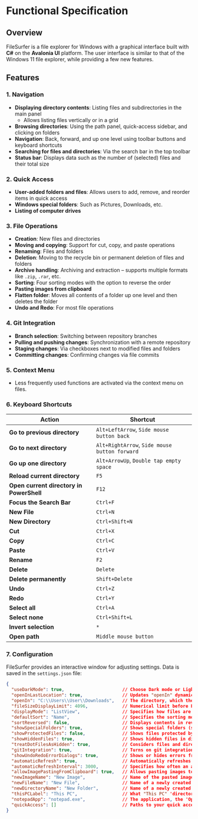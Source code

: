 # Functional Specification

## Overview  
FileSurfer is a file explorer for Windows with a graphical interface built with **C#** on the **Avalonia UI** platform.
 The user interface is similar to that of the Windows 11 file explorer, while providing a few new features.

## Features  

### 1. Navigation  
- **Displaying directory contents**: Listing files and subdirectories in the main panel  
  - Allows listing files vertically or in a grid  
- **Browsing directories**: Using the path panel, quick-access sidebar, and clicking on folders  
- **Navigation**: Back, forward, and up one level using toolbar buttons and keyboard shortcuts  
- **Searching for files and directories**: Via the search bar in the top toolbar  
- **Status bar**: Displays data such as the number of (selected) files and their total size  

### 2. Quick Access  
- **User-added folders and files**: Allows users to add, remove, and reorder items in quick access  
- **Windows special folders**: Such as Pictures, Downloads, etc.  
- **Listing of computer drives**  

### 3. File Operations  
- **Creation**: New files and directories  
- **Moving and copying**: Support for cut, copy, and paste operations  
- **Renaming**: Files and folders  
- **Deletion**: Moving to the recycle bin or permanent deletion of files and folders  
- **Archive handling**: Archiving and extraction – supports multiple formats like `.zip`, `.rar`, etc.  
- **Sorting**: Four sorting modes with the option to reverse the order  
- **Pasting images from clipboard**  
- **Flatten folder**: Moves all contents of a folder up one level and then deletes the folder  
- **Undo and Redo**: For most file operations  

### 4. Git Integration  
- **Branch selection**: Switching between repository branches  
- **Pulling and pushing changes**: Synchronization with a remote repository  
- **Staging changes**: Via checkboxes next to modified files and folders  
- **Committing changes**: Confirming changes via file commits  

### 5. Context Menu  
- Less frequently used functions are activated via the context menu on files.  

### 6. Keyboard Shortcuts  
| **Action**                               | **Shortcut**                                  |
|------------------------------------------|---------------------------------------------- |
| **Go to previous directory**             | `Alt+LeftArrow`, `Side mouse button back`     |
| **Go to next directory**                 | `Alt+RightArrow`, `Side mouse button forward` |
| **Go up one directory**                  | `Alt+ArrowUp`, `Double tap empty space`       |
| **Reload current directory**             | `F5`                                          |
| **Open current directory in PowerShell** | `F12`                                         |
| **Focus the Search Bar**                 | `Ctrl+F`                                      |
| **New File**                             | `Ctrl+N`                                      |
| **New Directory**                        | `Ctrl+Shift+N`                                |
| **Cut**                                  | `Ctrl+X`                                      |
| **Copy**                                 | `Ctrl+C`                                      |
| **Paste**                                | `Ctrl+V`                                      |
| **Rename**                               | `F2`                                          |
| **Delete**                               | `Delete`                                      |
| **Delete permanently**                   | `Shift+Delete`                                |
| **Undo**                                 | `Ctrl+Z`                                      |
| **Redo**                                 | `Ctrl+Y`                                      |
| **Select all**                           | `Ctrl+A`                                      |
| **Select none**                          | `Ctrl+Shift+L`                                |
| **Invert selection**                     | `*`                                           |
| **Open path**                            | `Middle mouse button`                         |

### 7. Configuration  
FileSurfer provides an interactive window for adjusting settings. Data is saved in the `settings.json` file:  
```json
{
  "useDarkMode": true,                      // Choose Dark mode or Light mode
  "openInLastLocation": true,               // Updates "openIn" dynamically
  "openIn": "C:\\Users\\User\\Downloads",   // The directory, which the app will open in
  "fileSizeDisplayLimit": 4096,             // Numerical limit before FileSurfer uses the next byte unit
  "displayMode": "ListView",                // Specifies how files are displayed. Available options are: ListView, IconView
  "defaultSort": "Name",                    // Specifies the sorting mode. Available options are: Name, Date, Type, Size
  "sortReversed": false,                    // Displays contents in reverse order according to the current sorting mode
  "showSpecialFolders": true,               // Shows special folders (such as Music or Downloads) in the sidebar
  "showProtectedFiles": false,              // Shows files protected by the OS in directory contents
  "showHiddenFiles": true,                  // Shows hidden files in directory contents
  "treatDotFilesAsHidden": true,            // Considers files and directories starting with '.' as hidden by the OS
  "gitIntegration": true,                   // Turns on git integration with automatic detection for git repositories
  "showUndoRedoErrorDialogs": true,         // Shows or hides errors from undo / redo operations
  "automaticRefresh": true,                 // Automatically refreshes directory contents
  "automaticRefreshInterval": 3000,         // Specifies how often an automatic refresh should occur (in milliseconds) 
  "allowImagePastingFromClipboard": true,   // Allows pasting images to directories from the system clipboard
  "newImageName": "New Image",              // Name of the pasted image
  "newFileName": "New File",                // Name of a newly created file
  "newDirectoryName": "New Folder",         // Name of a newly created directory
  "thisPCLabel": "This PC",                 // What "This PC" 'directory' will be called
  "notepadApp": "notepad.exe",              // The application, the 'Open in Notepad' context menu option will open
  "quickAccess": []                         // Paths to your quick access items will be stored here
}
```